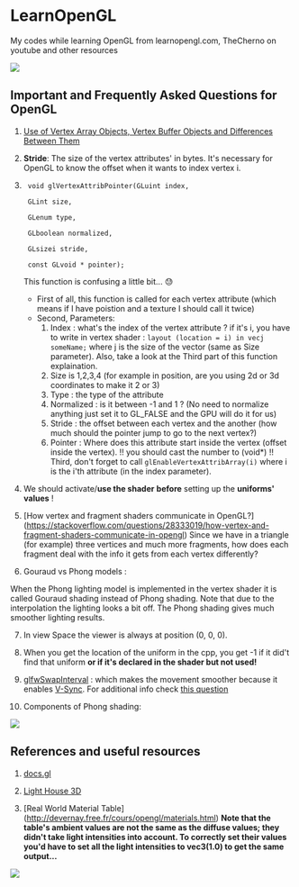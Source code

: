 # LearnOpenGL
My codes while learning OpenGL from learnopengl.com, TheCherno on youtube and other resources


![](https://media.giphy.com/media/UVBDc7NgBRuIlZxi8K/giphy.gif)


## Important and Frequently Asked Questions for OpenGL

1. [Use of Vertex Array Objects, Vertex Buffer Objects and Differences Between Them](https://stackoverflow.com/questions/23314787/use-of-vertex-array-objects-and-vertex-buffer-objects)


2. **Stride**: The size of the vertex attributes' in bytes. It's necessary for OpenGL to know the offset when it wants to index vertex i.

3. ```
	void glVertexAttribPointer(GLuint index,

	GLint size,

	GLenum type,

	GLboolean normalized,

	GLsizei stride,

	const GLvoid * pointer);
	```
    This function is confusing a little bit... :sweat:
    - First of all, this function is called for each vertex attribute (which means if I have poistion and a texture I should call it twice)
    - Second, Parameters:
        1. Index : what's the index of the vertex attribute ? if it's i, you have to write in vertex shader : 
            `layout (location = i) in vecj someName;` where j is the size of the vector (same as Size parameter).
            Also, take a look at the Third part of this function explaination.
        2. Size is 1,2,3,4 (for example in position, are you using 2d or 3d coordinates to make it 2 or 3)
        3. Type : the type of the attribute
        4. Normalized : is it between -1 and 1 ? (No need to normalize anything just set it to GL_FALSE and the GPU will do it        for us)
        5. Stride : the offset between each vertex and the another (how much should the pointer jump to go to the next vertex?)
        6. Pointer : Where does this attribute start inside the vertex (offset inside the vertex). !! you should cast the number      to (void*) !!
    Third, don't forget to call `glEnableVertexAttribArray(i)` where i is the i'th attribute (in the index parameter).
    
4. We should activate/**use the shader** **before** setting up the **uniforms' values** !

5. [How vertex and fragment shaders communicate in OpenGL?] (https://stackoverflow.com/questions/28333019/how-vertex-and-fragment-shaders-communicate-in-opengl)
Since we have in a triangle (for example) three vertices and much more fragments, how does each fragment deal with the info it gets from each vertex differently?

6. Gouraud vs Phong models :

When the Phong lighting model is implemented in the vertex shader it is called Gouraud shading instead of Phong shading. Note that due to the interpolation the lighting looks a bit off. The Phong shading gives much smoother lighting results. 

7. In view Space the viewer is always at position (0, 0, 0).

8. When you get the location of the uniform in the cpp, you get -1 if it did't find that uniform **or if it's declared in the shader but not used!**

9. [glfwSwapInterval](https://www.glfw.org/docs/3.1/window.html#buffer_swap) : which makes the movement smoother because it enables [V-Sync](https://www.digitaltrends.com/computing/what-is-vsync/). For additional info check [this question](https://discourse.glfw.org/t/newbie-questions-trying-to-understand-glfwswapinterval/1287)

10. Components of Phong shading:

![](https://imgur.com/z95AgKq.png)

## References and useful resources

1. [docs.gl](http://docs.gl/)

2. [Light House 3D](http://www.lighthouse3d.com/)

3. [Real World Material Table] (http://devernay.free.fr/cours/opengl/materials.html)
 **Note that the table's ambient values are not the same as the diffuse values; they didn't take light intensities into account. To correctly set their values you'd have to set all the light intensities to vec3(1.0) to get the same output...**

![](https://imgur.com/adMlLCr.png)





